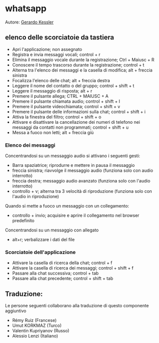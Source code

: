 # whatsapp

Autore: [Gerardo Kessler](http://gera.ar)  

## elenco delle scorciatoie da tastiera

* Apri l'applicazione; non assegnato
* Registra e invia messaggi vocali; control + r
* Elimina il messaggio vocale durante la registrazione; Ctrl + Maiusc + R
* Conoscere il tempo trascorso durante la registrazione; control + t
* Alterna tra l'elenco dei messaggi e la casella di modifica; alt + freccia sinistra
* Focalizza l'elenco delle chat; alt + freccia destra
* Leggere il nome del contatto o del gruppo; control + shift + t
* Leggere il messaggio di risposta; alt + r
* Premere il pulsante allega; CTRL + MAIUSC + A
* Premere il pulsante chiamata audio; control + shift + l
* Premere il pulsante videochiamata; control + shift + v
* Premere il pulsante delle informazioni sulla chat; control + shift + i
* Attiva la finestra del filtro; control + shift + o
* Attivare e disattivare la cancellazione dei numeri di telefono nei messaggi da contatti non programmati; control + shift + u
* Messa a fuoco non letti; alt + freccia giù

### Elenco dei messaggi

Concentrandosi su un messaggio audio si attivano i seguenti gesti:

* Barra spaziatrice; riprodurre e mettere in pausa il messaggio
* freccia sinistra; riavvolge il messaggio audio (funziona solo con audio interrotto)
* freccia destra; messaggio audio avanzato (funziona solo con l'audio interrotto)
* controllo + v; alterna tra 3 velocità di riproduzione (funziona solo con l'audio in riproduzione)

Quando si mette a fuoco un messaggio con un collegamento:

* controllo + invio; acquisire e aprire il collegamento nel browser predefinito

Concentrandosi su un messaggio con allegato

* alt+r; verbalizzare i dati del file

### Scorciatoie dell'applicazione

* Attivare la casella di ricerca della chat; control + f
* Attivare la casella di ricerca dei messaggi; control + shift + f
* Passare alla chat successiva; control + tab
* Passare alla chat precedente; control + shift + tab

## Traduzione:

Le persone seguenti collaborano alla traduzione di questo componente aggiuntivo

* Rémy Ruiz (Francese)
* Umut KORKMAZ (Turco)
* Valentin Kupriyanov (Russo)
* Alessio Lenzi (Italiano)
